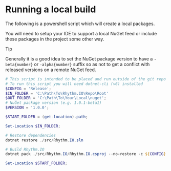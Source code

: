 # Running a local build

The following is a powershell script which will create a local packages. 

You will need to setup your IDE to support a local NuGet feed or include these packages in the project some other way.

> [!TIP]
> Generally it is a good idea to set the NuGet package version to have a `-beta{number}` or `-alpha{number}` suffix so as not to get a conflict with released versions on a remote NuGet feed.

```powershell
# This script is intended to be placed and run outside of the git repo so it is not accidentally committed.
# To run this script you will need dotnet-cli (v6) installed
$CONFIG = 'Release';
$IN_FOLDER = 'C:\Path\To\Rhythm.IO\Repo\Root'
$OUT_FOLDER = 'C:\Path\To\Your\Local\nuget';
# NuGet package version (e.g. 1.0.1-beta1)
$VERSION = '1.0.0';

$START_FOLDER = (get-location).path;

Set-Location $IN_FOLDER;

# Restore dependencies
dotnet restore ./src/Rhythm.IO.sln

# Build Rhythm.IO
dotnet pack ./src/Rhythm.IO/Rhythm.IO.csproj --no-restore -c ${CONFIG} --output ${OUT_FOLDER} /p:version=${VERSION}

Set-Location $START_FOLDER;
```
